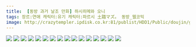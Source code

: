 ```yaml
---
title:  [동방 과거 날조 만화] 하시히메와 오니
tags: 장르:연애 캐릭터:유기 캐릭터:파르시 土踏マズ。 동방_웹코믹
image: http://crazytempler.ipdisk.co.kr:81/publist/HDD1/Public/doujin/ghap/5446/001.jpg
---
```

<img src="http://crazytempler.ipdisk.co.kr:81/publist/HDD1/Public/doujin/ghap/5446/001.jpg">
<img src="http://crazytempler.ipdisk.co.kr:81/publist/HDD1/Public/doujin/ghap/5446/002.jpg">
<img src="http://crazytempler.ipdisk.co.kr:81/publist/HDD1/Public/doujin/ghap/5446/003.jpg">
<img src="http://crazytempler.ipdisk.co.kr:81/publist/HDD1/Public/doujin/ghap/5446/004.jpg">
<img src="http://crazytempler.ipdisk.co.kr:81/publist/HDD1/Public/doujin/ghap/5446/005.jpg">
<img src="http://crazytempler.ipdisk.co.kr:81/publist/HDD1/Public/doujin/ghap/5446/006.jpg">
<img src="http://crazytempler.ipdisk.co.kr:81/publist/HDD1/Public/doujin/ghap/5446/007.jpg">
<img src="http://crazytempler.ipdisk.co.kr:81/publist/HDD1/Public/doujin/ghap/5446/008.jpg">
<img src="http://crazytempler.ipdisk.co.kr:81/publist/HDD1/Public/doujin/ghap/5446/009.jpg">
<img src="http://crazytempler.ipdisk.co.kr:81/publist/HDD1/Public/doujin/ghap/5446/010.jpg">
<img src="http://crazytempler.ipdisk.co.kr:81/publist/HDD1/Public/doujin/ghap/5446/011.jpg">
<img src="http://crazytempler.ipdisk.co.kr:81/publist/HDD1/Public/doujin/ghap/5446/012.jpg">
<img src="http://crazytempler.ipdisk.co.kr:81/publist/HDD1/Public/doujin/ghap/5446/013.jpg">
<img src="http://crazytempler.ipdisk.co.kr:81/publist/HDD1/Public/doujin/ghap/5446/014.jpg">
<img src="http://crazytempler.ipdisk.co.kr:81/publist/HDD1/Public/doujin/ghap/5446/015.jpg">
<img src="http://crazytempler.ipdisk.co.kr:81/publist/HDD1/Public/doujin/ghap/5446/016.jpg">
